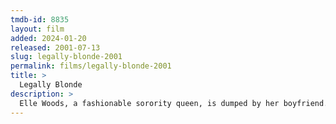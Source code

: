 ```yaml
---
tmdb-id: 8835
layout: film
added: 2024-01-20
released: 2001-07-13
slug: legally-blonde-2001
permalink: films/legally-blonde-2001
title: >
  Legally Blonde
description: >
  Elle Woods, a fashionable sorority queen, is dumped by her boyfriend. She decides to follow him to law school, but while there, she figures out that there is more to herself than just looks.
---
```

